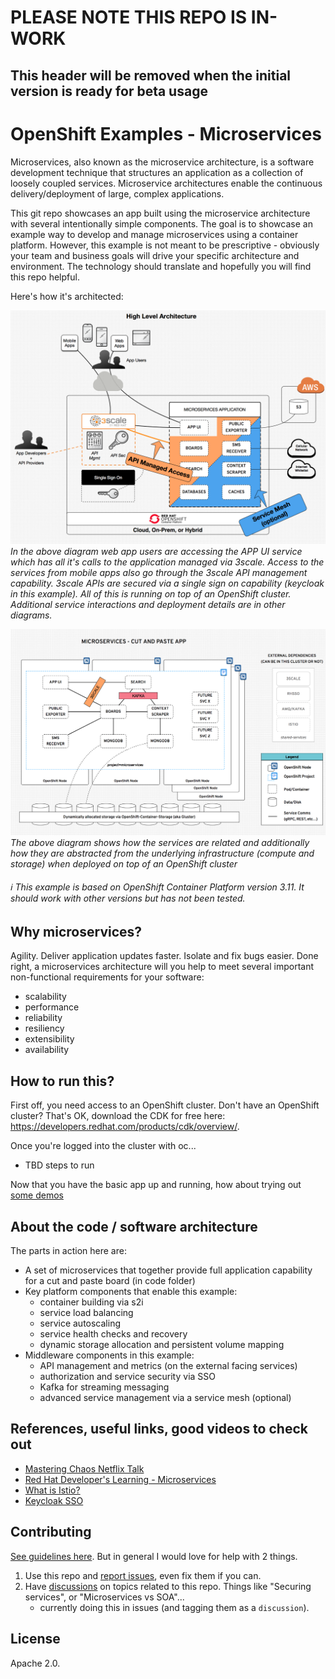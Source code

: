 # PLEASE NOTE THIS REPO IS IN-WORK 
## This header will be removed when the initial version is ready for beta usage

# OpenShift Examples - Microservices
Microservices, also known as the microservice architecture, is a software development technique that structures an application as a collection of loosely coupled services. Microservice architectures enable the continuous delivery/deployment of large, complex applications.

This git repo showcases an app built using the microservice architecture with several intentionally simple components. The goal is to showcase an example way to develop and manage microservices using a container platform. However, this example is not meant to be prescriptive - obviously your team and business goals will drive your specific architecture and environment. The technology should translate and hopefully you will find this repo helpful.

Here's how it's architected:

![Diagram](design/highlevel-arch.png)
*In the above diagram web app users are accessing the APP UI service which has all it's calls to the application managed via 3scale. Access to the services from mobile apps also go through the 3scale API management capability. 3scale APIs are secured via a single sign on capability (keycloak in this example). All of this is running on top of an OpenShift cluster. Additional service interactions and deployment details are in other diagrams.*

![Diagram](design/ocp-arch.png)
*The above diagram shows how the services are related and additionally how they are abstracted from the underlying infrastructure (compute and storage) when deployed on top of an OpenShift cluster*

###### :information_source: This example is based on OpenShift Container Platform version 3.11.  It should work with other versions but has not been tested.


## Why microservices?
Agility. Deliver application updates faster. Isolate and fix bugs easier. Done right, a microservices architecture will you help to meet several important non-functional requirements for your software:
* scalability
* performance
* reliability
* resiliency
* extensibility
* availability

## How to run this?
First off, you need access to an OpenShift cluster. Don't have an OpenShift cluster? That's OK, download the CDK for free here: https://developers.redhat.com/products/cdk/overview/.

Once you're logged into the cluster with oc...
 - TBD steps to run

Now that you have the basic app up and running, how about trying out [some demos](./deployment/demos)


## About the code / software architecture
The parts in action here are:
* A set of microservices that together provide full application capability for a cut and paste board (in code folder)
* Key platform components that enable this example:
    * container building via s2i
    * service load balancing
    * service autoscaling
    * service health checks and recovery
    * dynamic storage allocation and persistent volume mapping
* Middleware components in this example:
    * API management and metrics (on the external facing services)
    * authorization and service security via SSO
    * Kafka for streaming messaging
    * advanced service management via a service mesh (optional)


## References, useful links, good videos to check out
* [Mastering Chaos Netflix Talk](https://youtu.be/CZ3wIuvmHeM)
* [Red Hat Developer's Learning - Microservices](https://developers.redhat.com/learn/microservices/)
* [What is Istio?](https://istio.io/docs/concepts/what-is-istio/)
* [Keycloak SSO](https://www.keycloak.org/)

## Contributing
[See guidelines here](./CONTRIBUTING.md). But in general I would love for help with 2 things.
1. Use this repo and [report issues](1), even fix them if you can.
2. Have [discussions](2) on topics related to this repo. Things like "Securing services", or "Microservices vs SOA"... 
   - currently doing this in issues (and tagging them as a `discussion`).

## License
Apache 2.0.

[1]: https://github.com/dudash/openshift-microservices/issues
[2]: https://github.com/dudash/openshift-microservices/labels/discussion